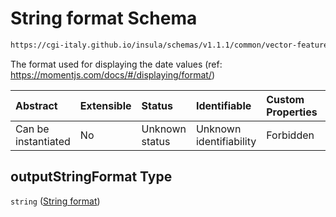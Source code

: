 # String format Schema

```txt
https://cgi-italy.github.io/insula/schemas/v1.1.1/common/vector-feature-property.schema.json#/$defs/dateProperty/properties/outputStringFormat
```

The format used for displaying the date values (ref: <https://momentjs.com/docs/#/displaying/format/>)

| Abstract            | Extensible | Status         | Identifiable            | Custom Properties | Additional Properties | Access Restrictions | Defined In                                                                                                         |
| :------------------ | :--------- | :------------- | :---------------------- | :---------------- | :-------------------- | :------------------ | :----------------------------------------------------------------------------------------------------------------- |
| Can be instantiated | No         | Unknown status | Unknown identifiability | Forbidden         | Allowed               | none                | [vector-feature-property.schema.json\*](schemas/common/vector-feature-property.schema.json) |

## outputStringFormat Type

`string` ([String format](vector-feature-property-defs-date-feature-attribute-properties-string-format.md))
